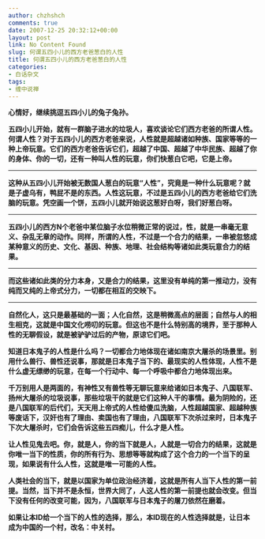 ```yaml
---
author: chzhshch
comments: true
date: 2007-12-25 20:32:12+00:00
layout: post
link: No Content Found
slug: 何谓五四小儿的西方老爸葱白的人性
title: 何谓五四小儿的西方老爸葱白的人性
categories:
- 白话杂文
tags:
- 缠中说禅
---
```


			

**心情好，继续挑逗五四小儿的兔子兔孙。**

**五四小儿开始，就有一群脑子进水的垃圾人，喜欢谈论它们西方老爸的所谓人性。何谓人性？对于五四小儿的西方老爸来说，人性就是超越诸如种族、国家等等的一种上帝玩意。它们的西方老爸告诉它们，超越了中国、超越了中华民族、超越了你的身体、你的一切，还有一种叫人性的玩意，你们快葱白它吧，它是上帝。**

** **

**这种从五四小儿开始被无数国人葱白的玩意“人性”，究竟是一种什么玩意呢？就是子虚乌有，鸭屁不是的东西。人性这玩意，不过是五四小儿的西方老爸给它们洗脑的玩意。凭空画一个饼，五四小儿就开始说这葱好白呀，我们好葱白呀。**

** **

**五四小儿的西方N个老爸中某位脑子水位稍微正常的说过，性，就是一串毫无意义、杂乱无章的动作。同样，所谓的人性，不过是一个合力的结果，一串被忽悠成某种意义的历史、文化、基因、种族、地理、社会结构等诸如此类玩意合力的结果。**

** **

**而这些诸如此类的分力本身，又是合力的结果，这里没有单纯的第一推动力，没有纯而又纯的上帝式分力，一切都在相互的交映下。**

** **

**自然化人，这只是最基础的一面；人化自然，这是稍微高点的层面；自然与人的相生相克，这就是中国文化唠叨的玩意。但这也不是什么特别高的境界，至于那种人性的无聊假设，就是被驴驴过后的产物，原谅它们吧。**

**知道日本鬼子的人性是什么吗？一切都合力地体现在诸如南京大屠杀的场景里。别用什么兽行、兽性还说事，那就是日本鬼子当下的、最现实的人性体现，人性不是什么虚无缥缈的玩意，在每一个行动中、每一个呼吸中都合力地体现出来。**

**千万别用人是两面的，有神性又有兽性等无聊玩意来给诸如日本鬼子、八国联军、扬州大屠杀的垃圾说事，那些垃圾干的就是它们这种人干的事情。最为阴险的，还是八国联军的后代们，天天用上帝式的人性给傻瓜洗脑，人性超越国家、超越种族等废话下，汉奸也有了理由、卖国也有了理由，八国联军下次杀过来时，日本鬼子下次大屠杀时，它们会告诉这些五四痴儿，什么才是人性。**

**让人性见鬼去吧。你，就是人，你的当下就是人，人就是一切合力的结果，这就是你唯一当下的性质，你的所有行为、思想等等就构成了这个合力的一个当下的呈现，如果说有什么人性，这就是唯一可能的人性。**

**人类社会的当下，就是以国家为单位政治经济着，这就是所有人当下人性的第一前提。当然，当下并不是永恒，世界大同了，人这人性的第一前提也就会改变。但当下没有任何的改变可能，因为，八国联军与日本鬼子的屠刀依然在磨着。**

**如果让本ID给一个当下的人性的选择，那么，本ID现在的人性选择就是，让日本成为中国的一个村，改名：中关村。**
